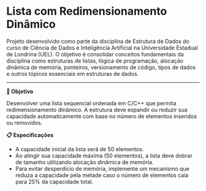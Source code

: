 # Lista com Redimensionamento Dinâmico

Projeto desenvolvido como parte da disciplina de Estrutura de Dados do curso de Ciência de Dados e Inteligência Artificial na Universidade Estadual de Londrina (UEL). O objetivo é consolidar conceitos fundamentais da disciplina como estruturas de listas, lógica de programação, alocação dinâmica de memória, ponteiros, versionamento de código, tipos de dados e outros tópicos essenciais em estruturas de dados.


---


**:dart: Objetivo** 

Desenvolver uma lista sequencial ordenada em C/C++ que permita redimensionamento dinâmico. A estrutura deve expandir ou reduzir sua capacidade automaticamente com base no número de elementos inseridos ou removidos.

**:clipboard: Especificações**

*   A capacidade inicial da lista será de 50 elementos.
*   Ao atingir sua capacidade máxima (50 elementos), a lista deve dobrar de tamanho utilizando alocação dinâmica de memória.
*   Para evitar desperdício de memória, implemente um mecanismo que reduza a capacidade pela metade caso o número de elementos caia para 25% da capacidade total.